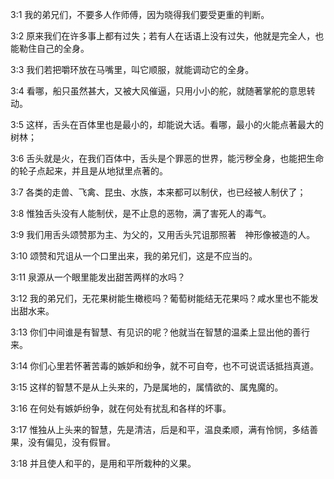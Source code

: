 <a id="1"></a>3:1  我的弟兄们，不要多人作师傅，因为晓得我们要受更重的判断。  

<a id="2"></a>3:2  原来我们在许多事上都有过失；若有人在话语上没有过失，他就是完全人，也能勒住自己的全身。  

<a id="3"></a>3:3  我们若把嚼环放在马嘴里，叫它顺服，就能调动它的全身。  

<a id="4"></a>3:4  看哪，船只虽然甚大，又被大风催逼，只用小小的舵，就随著掌舵的意思转动。  

<a id="5"></a>3:5  这样，舌头在百体里也是最小的，却能说大话。看哪，最小的火能点著最大的树林；  

<a id="6"></a>3:6  舌头就是火，在我们百体中，舌头是个罪恶的世界，能污秽全身，也能把生命的轮子点起来，并且是从地狱里点著的。  

<a id="7"></a>3:7  各类的走兽、飞禽、昆虫、水族，本来都可以制伏，也已经被人制伏了；  

<a id="8"></a>3:8  惟独舌头没有人能制伏，是不止息的恶物，满了害死人的毒气。  

<a id="9"></a>3:9  我们用舌头颂赞那为主、为父的，又用舌头咒诅那照著　神形像被造的人。  

<a id="10"></a>3:10  颂赞和咒诅从一个口里出来，我的弟兄们，这是不应当的。  

<a id="11"></a>3:11  泉源从一个眼里能发出甜苦两样的水吗？  

<a id="12"></a>3:12  我的弟兄们，无花果树能生橄榄吗？葡萄树能结无花果吗？咸水里也不能发出甜水来。  

<a id="13"></a>3:13  你们中间谁是有智慧、有见识的呢？他就当在智慧的温柔上显出他的善行来。  

<a id="14"></a>3:14  你们心里若怀著苦毒的嫉妒和纷争，就不可自夸，也不可说谎话抵挡真道。  

<a id="15"></a>3:15  这样的智慧不是从上头来的，乃是属地的，属情欲的、属鬼魔的。  

<a id="16"></a>3:16  在何处有嫉妒纷争，就在何处有扰乱和各样的坏事。  

<a id="17"></a>3:17  惟独从上头来的智慧，先是清洁，后是和平，温良柔顺，满有怜悯，多结善果，没有偏见，没有假冒。  

<a id="18"></a>3:18  并且使人和平的，是用和平所栽种的义果。  
